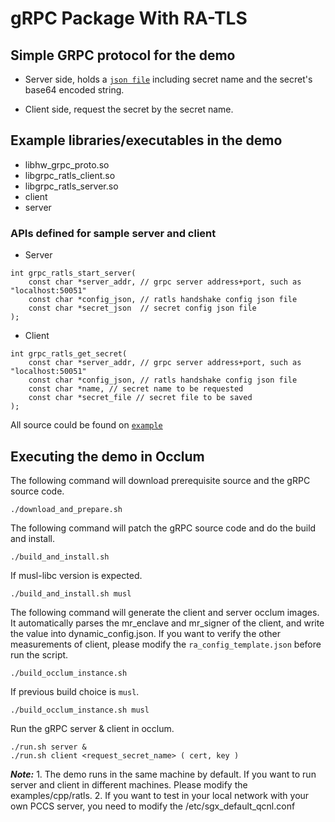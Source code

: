 # gRPC Package With RA-TLS

## Simple GRPC protocol for the demo

* Server side, holds a [`json file`](./secret_config.json) including secret name and the secret's base64 encoded string.

* Client side, request the secret by the secret name.

## Example libraries/executables in the demo

* libhw_grpc_proto.so
* libgrpc_ratls_client.so
* libgrpc_ratls_server.so
* client
* server

### APIs defined for sample server and client

* Server
```
int grpc_ratls_start_server(
    const char *server_addr, // grpc server address+port, such as "localhost:50051"
    const char *config_json, // ratls handshake config json file
    const char *secret_json  // secret config json file
);
```

* Client
```
int grpc_ratls_get_secret(
    const char *server_addr, // grpc server address+port, such as "localhost:50051"
    const char *config_json, // ratls handshake config json file
    const char *name, // secret name to be requested
    const char *secret_file // secret file to be saved
);
```

All source could be found on [`example`](./grpc/v1.38.1/examples/cpp/ratls/)


## Executing the demo in Occlum

The following command will download prerequisite source and the gRPC source code.
```
./download_and_prepare.sh
```

The following command will patch the gRPC source code and do the build and install.
```
./build_and_install.sh
```

If musl-libc version is expected.
```
./build_and_install.sh musl
```

The following command will generate the client and server occlum images. It automatically parses the mr_enclave and mr_signer of the client, and write the value into dynamic_config.json. If you want to verify the other measurements of client, please modify the `ra_config_template.json` before run the script.
```
./build_occlum_instance.sh
```
If previous build choice is `musl`.
```
./build_occlum_instance.sh musl
```

Run the gRPC server & client in occlum.

```
./run.sh server &
./run.sh client <request_secret_name> ( cert, key )
```

***Note:*** 1. The demo runs in the same machine by default. If you want to run server and client in different machines. Please modify the examples/cpp/ratls.
            2. If you want to test in your local network with your own PCCS server, you need to modify the /etc/sgx_default_qcnl.conf

